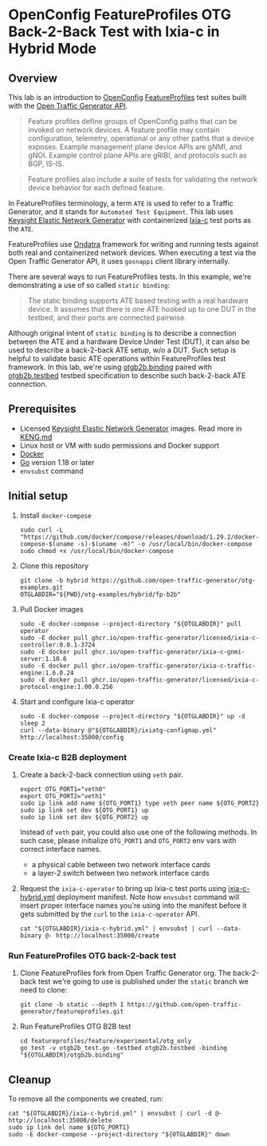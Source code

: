 # OpenConfig FeatureProfiles OTG Back-2-Back Test with Ixia-c in Hybrid Mode

## Overview

This lab is an introduction to [OpenConfig](https://openconfig.net/) [FeatureProfiles](https://github.com/openconfig/featureprofiles) test suites built with the [Open Traffic Generator API](https://otg.dev).

> Feature profiles define groups of OpenConfig paths that can be invoked on network devices. A feature profile may contain configuration, telemetry, operational or any other paths that a device exposes. Example management plane device APIs are gNMI, and gNOI. Example control plane APIs are gRIBI, and protocols such as BGP, IS-IS.

> Feature profiles also include a suite of tests for validating the network device behavior for each defined feature.

In FeatureProfiles terminology, a term `ATE` is used to refer to a Traffic Generator, and it stands for `Automated Test Equipment`. This lab uses [Keysight Elastic Network Generator](../../KENG.md) with containerized [Ixia-c](https://ixia-c.dev) test ports as the `ATE`.

FeatureProfiles use [Ondatra](https://github.com/openconfig/ondatra) framework for writing and running tests against both real and containerized network devices. When executing a test via the Open Traffic Generator API, it uses `gosnappi` client library internally.

There are several ways to run FeatureProfiles tests. In this example, we're demonstrating a use of so called `static binding`:

> The static binding supports ATE based testing with a real hardware device. It assumes that there is one ATE hooked up to one DUT in the testbed, and their ports are connected pairwise.

Although original intent of `static binding` is to describe a connection between the ATE and a hardware Device Under Test (DUT), it can also be used to describe a back-2-back ATE setup, w/o a DUT. Such setup is helpful to validate basic ATE operations within FeatureProfiles test framework. In this lab, we're using [otgb2b.binding](otgb2b.binding) paired with [otgb2b.testbed](https://github.com/open-traffic-generator/featureprofiles/blob/static/feature/experimental/otg_only/otgb2b.testbed) testbed specification to describe such back-2-back ATE connection.

## Prerequisites

* Licensed [Keysight Elastic Network Generator](https://www.keysight.com/us/en/products/network-test/protocol-load-test/keysight-elastic-network-generator.html) images. Read more in [KENG.md](../../KENG.md)
* Linux host or VM with sudo permissions and Docker support
* [Docker](https://docs.docker.com/engine/install/)
* [Go](https://go.dev/dl/) version 1.18 or later
* `envsubst` command

## Initial setup

1. Install `docker-compose`

    ```Shell
    sudo curl -L "https://github.com/docker/compose/releases/download/1.29.2/docker-compose-$(uname -s)-$(uname -m)" -o /usr/local/bin/docker-compose
    sudo chmod +x /usr/local/bin/docker-compose
    ```

2. Clone this repository

    ```Shell
    git clone -b hybrid https://github.com/open-traffic-generator/otg-examples.git
    OTGLABDIR="${PWD}/otg-examples/hybrid/fp-b2b"
    ```

3. Pull Docker images

    ```Shell
    sudo -E docker-compose --project-directory "${OTGLABDIR}" pull operator
    sudo -E docker pull ghcr.io/open-traffic-generator/licensed/ixia-c-controller:0.0.1-3724
    sudo -E docker pull ghcr.io/open-traffic-generator/ixia-c-gnmi-server:1.10.6
    sudo -E docker pull ghcr.io/open-traffic-generator/ixia-c-traffic-engine:1.6.0.24
    sudo -E docker pull ghcr.io/open-traffic-generator/licensed/ixia-c-protocol-engine:1.00.0.256
    ```

4. Start and configure Ixia-c operator

    ```Shell
    sudo -E docker-compose --project-directory "${OTGLABDIR}" up -d
    sleep 2
    curl --data-binary @"${OTGLABDIR}/ixiatg-configmap.yml" http://localhost:35000/config
    ```

### Create Ixia-c B2B deployment

1. Create a back-2-back connection using `veth` pair. 

    ```Shell
    export OTG_PORT1="veth0"
    export OTG_PORT2="veth1"
    sudo ip link add name ${OTG_PORT1} type veth peer name ${OTG_PORT2}
    sudo ip link set dev ${OTG_PORT1} up
    sudo ip link set dev ${OTG_PORT2} up
    ```
    
    Instead of `veth` pair, you could also use one of the following methods. In such case, please initialize `OTG_PORT1` and `OTG_PORT2` env vars with correct interface names.

    * a physical cable between two network interface cards
    * a layer-2 switch between two network interface cards


2. Request the `ixia-c-operator` to bring up Ixia-c test ports using [ixia-c-hybrid.yml](ixia-c-hybrid.yml) deployment manifest. Note how `envsubst` command will insert proper interface names you're using into the manifest before it gets submitted by the `curl` to the `ixia-c-operator` API.

    ```Shell
    cat "${OTGLABDIR}/ixia-c-hybrid.yml" | envsubst | curl --data-binary @- http://localhost:35000/create
    ```

### Run FeatureProfiles OTG back-2-back test

1. Clone FeatureProfiles fork from Open Traffic Generator org. The back-2-back test we're going to use is published under the `static` branch we need to clone:

    ```Shell
    git clone -b static --depth 1 https://github.com/open-traffic-generator/featureprofiles.git
    ```

2. Run FeatureProfiles OTG B2B test

    ```Shell
    cd featureprofiles/feature/experimental/otg_only
    go test -v otgb2b_test.go -testbed otgb2b.testbed -binding "${OTGLABDIR}/otgb2b.binding"
    ```

## Cleanup

To remove all the components we created, run:

```Shell
cat "${OTGLABDIR}/ixia-c-hybrid.yml" | envsubst | curl -d @- http://localhost:35000/delete
sudo ip link del name ${OTG_PORT1}
sudo -E docker-compose --project-directory "${OTGLABDIR}" down
```
